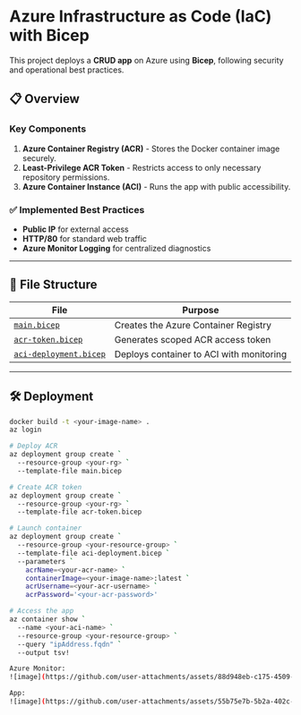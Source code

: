 # Azure Infrastructure as Code (IaC) with Bicep  

This project deploys a **CRUD app** on Azure using **Bicep**, following security and operational best practices.

## 📋 Overview  
### Key Components  
1. **Azure Container Registry (ACR)** - Stores the Docker container image securely.  
2. **Least-Privilege ACR Token** - Restricts access to only necessary repository permissions.  
3. **Azure Container Instance (ACI)** - Runs the app with public accessibility.  

### ✅ Implemented Best Practices  
- **Public IP** for external access  
- **HTTP/80** for standard web traffic  
- **Azure Monitor Logging** for centralized diagnostics  
---

## 📂 File Structure  
| File | Purpose |  
|------|---------|  
| [`main.bicep`](./main.bicep) | Creates the Azure Container Registry |  
| [`acr-token.bicep`](./acr-token.bicep) | Generates scoped ACR access token |  
| [`aci-deployment.bicep`](./aci-deployment.bicep) | Deploys container to ACI with monitoring |  

---
## 🛠️ Deployment   
```bash
docker build -t <your-image-name> .
az login

# Deploy ACR
az deployment group create `
  --resource-group <your-rg> `
  --template-file main.bicep

# Create ACR token
az deployment group create `
  --resource-group <your-rg> `
  --template-file acr-token.bicep

# Launch container
az deployment group create `
  --resource-group <your-resource-group> `
  --template-file aci-deployment.bicep `
  --parameters `
    acrName=<your-acr-name> `
    containerImage=<your-image-name>:latest `
    acrUsername=<your-acr-username> `
    acrPassword='<your-acr-password>'

# Access the app
az container show `
  --name <your-aci-name> `
  --resource-group <your-resource-group> `
  --query "ipAddress.fqdn" `
  --output tsv!

Azure Monitor:
![image](https://github.com/user-attachments/assets/88d948eb-c175-4509-8320-4932eb284bf5)

App:
![image](https://github.com/user-attachments/assets/55b75e7b-5b2a-402c-9aed-17668f1e6e8e)


